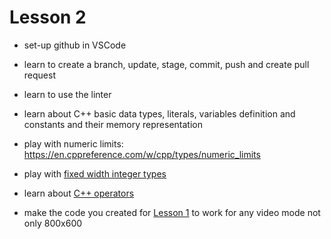 # Lesson 2

* set-up github in VSCode
* learn to create a branch, update, stage, commit, push and create pull request
* learn to use the linter

* learn about C++ basic data types, literals, variables definition and constants and their memory representation
* play with numeric limits: https://en.cppreference.com/w/cpp/types/numeric_limits
* play with [fixed width integer types](https://en.cppreference.com/w/cpp/types/integer)
* learn about [C++ operators](https://www.cplusplus.com/doc/tutorial/operators/)

* make the code you created for [Lesson 1](lesson1.md) to work for any video mode not only 800x600

